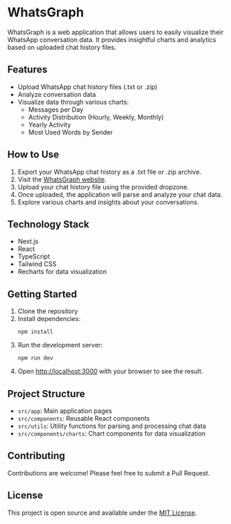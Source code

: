 # WhatsGraph

WhatsGraph is a web application that allows users to easily visualize their WhatsApp conversation data. It provides insightful charts and analytics based on uploaded chat history files.

## Features

- Upload WhatsApp chat history files (.txt or .zip)
- Analyze conversation data
- Visualize data through various charts:
  - Messages per Day
  - Activity Distribution (Hourly, Weekly, Monthly)
  - Yearly Activity
  - Most Used Words by Sender

  
## How to Use

1. Export your WhatsApp chat history as a .txt file or .zip archive.
2. Visit the [WhatsGraph website](https://whatsgraph.lalogo.dev/).
3. Upload your chat history file using the provided dropzone.
4. Once uploaded, the application will parse and analyze your chat data.
5. Explore various charts and insights about your conversations.

## Technology Stack

- Next.js
- React
- TypeScript
- Tailwind CSS
- Recharts for data visualization

## Getting Started

1. Clone the repository
2. Install dependencies:
   ```
   npm install
   ```
3. Run the development server:
   ```
   npm run dev
   ```
4. Open [http://localhost:3000](http://localhost:3000) with your browser to see the result.

## Project Structure

- `src/app`: Main application pages
- `src/components`: Reusable React components
- `src/utils`: Utility functions for parsing and processing chat data
- `src/components/charts`: Chart components for data visualization

## Contributing

Contributions are welcome! Please feel free to submit a Pull Request.

## License

This project is open source and available under the [MIT License](LICENSE).